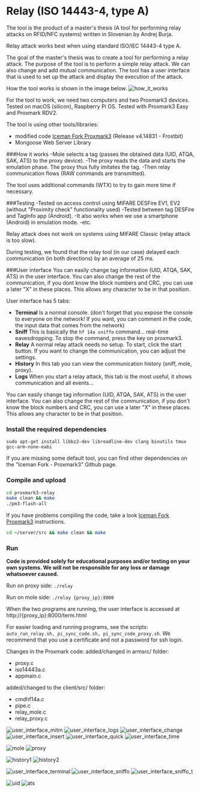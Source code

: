 # Relay (ISO 14443-4, type A)

The tool is the product of a master's thesis (A tool for performing relay attacks on RFID/NFC systems) written in Slovenian by Andrej Burja.

Relay attack works best when using standard ISO/IEC 14443-4 type A.

The goal of the master's thesis was to create a tool for performing a relay attack. The purpose of the tool is to perform a simple relay attack. We can also change and add mutual communication. The tool has a user interface that is used to set up the attack and display the execution of the attack.

How the tool works is shown in the image below.
![how_it_works](https://github.com/burja8x/relay/blob/main/img/relay_en.png?raw=true)

For the tool to work, we need two computers and two Proxmark3 devices.
Tested on macOS (silicon), Raspberry Pi OS.
Tested with Proxmark3 Easy and Proxmark RDV2.

The tool is using other tools/libraries:
- modified code [Iceman Fork Proxmark3](https://github.com/RfidResearchGroup/proxmark3 "Iceman Fork Proxmark3") (Release v4.14831 - Frostbit)
- Mongoose Web Server Library


###How it works
-Mole selects a tag (passes the obtained data (UID, ATQA, SAK, ATS) to the proxy device).
-The proxy reads the data and starts the emulation phase. The proxy thus fully imitates the tag.
-Then relay communication flows (RAW commands are transmitted).

The tool uses additional commands (WTX) to try to gain more time if necessary.

###Testing
-Tested on access control using MIFARE DESFire EV1, EV2 (without "Proximity check" functionality used)
-Tested between tag DESFire and TagInfo app (Android).
-It also works when we use a smartphone (Android) in emulation mode.
-etc.

Relay attack does not work on systems using MIFARE Classic (relay attack is too slow).

During testing, we found that the relay tool (in our case) delayed each communication (in both directions) by an average of 25 ms.

###User interface
You can easily change tag information (UID, ATQA, SAK, ATS) in the user interface. You can also change the rest of the communication, if you dont know the block numbers and CRC, you can use a later "X" in these places. This allows any character to be in that position.

User interface has 5 tabs:
- **Terminal** Is a normal console. (don't forget that you expose the console to everyone on the network! If you want, you can comment in the code, the input data that comes from the network)
- **Sniff** This is basically the `hf 14a sniffo` command... real-time eavesdropping. To stop the command, press the key on proxmark3.
- **Relay** A normal relay attack needs no setup. To start, click the start button. If you want to change the communication, you can adjust the settings.
- **History** In this tab you can view the communication history (sniff, mole, proxy).
- **Logs** When you start a relay attack, this tab is the most useful, it shows communication and all events...

You can easily change tag information (UID, ATQA, SAK, ATS) in the user interface. You can also change the rest of the communication, if you don't know the block numbers and CRC, you can use a later "X" in these places. This allows any character to be in that position.

### Install the required dependencies

`sudo apt-get install libbz2-dev libreadline-dev clang binutils tmux gcc-arm-none-eabi`

If you are missing some default tool, you can find other dependencies on the "Iceman Fork - Proxmark3" Github page.

### Compile and upload

```bash
cd proxmark3-relay 
make clean && make
./pm3-flash-all
```

If you have problems compiling the code, take a look [Iceman Fork Proxmark3](https://github.com/RfidResearchGroup/proxmark3 "Iceman Fork Proxmark3") instructions.

```bash
cd ~/server/src && make clean && make
```

### Run

**Code is provided solely for educational purposes and/or testing on your own systems. We will not be responsible for any loss or damage whatsoever caused.**

Run on proxy side: 
`./relay`

Run on mole side: 
`./relay {proxy_ip}:8000`

When the two programs are running, the user interface is accessed at http://{proxy_ip}:8000/term.html

For easier loading and running programs, see the scripts: `auto_run_relay.sh, pi_sync_code.sh, pi_sync_code_proxy.sh`.
We recommend that you use a certificate and not a password for ssh login.

Changes in the Proxmark code:
added/changed in armsrc/ folder:
 - proxy.c
 - iso14443a.c
 - appmain.c

added/changed to the client/src/ folder:
 - cmdhf14a.c
 - pipe.c
 - relay_mole.c
 - relay_proxy.c


![user_interface_mitm](https://github.com/burja8x/relay/blob/main/img/mitm.png?raw=true)
![user_interface_logs](https://github.com/burja8x/relay/blob/main/img/Logs.png?raw=true)
![user_interface_change](https://github.com/burja8x/relay/blob/main/img/change.png?raw=true)
![user_interface_insert](https://github.com/burja8x/relay/blob/main/img/insert.png?raw=true)
![user_interface_quick](https://github.com/burja8x/relay/blob/main/img/quick.png?raw=true)
![user_interface_time](https://github.com/burja8x/relay/blob/main/img/test-time.png?raw=true)

![mole](https://github.com/burja8x/relay/blob/main/img/mole.jpg?raw=true)
![proxy](https://github.com/burja8x/relay/blob/main/img/proxy.jpg?raw=true)

![history1](https://github.com/burja8x/relay/blob/main/img/history1.png?raw=true)
![history2](https://github.com/burja8x/relay/blob/main/img/history2.png?raw=true)

![user_interface_terminal](https://github.com/burja8x/relay/blob/main/img/terminal.png?raw=true)
![user_interface_sniffo](https://github.com/burja8x/relay/blob/main/img/sniffo-tab.png?raw=true)
![user_interface_sniffo_t](https://github.com/burja8x/relay/blob/main/img/sniffo.png?raw=true)

![uid](https://github.com/burja8x/relay/blob/main/img/uid.png?raw=true)
![ats](https://github.com/burja8x/relay/blob/main/img/ats.png?raw=true)
